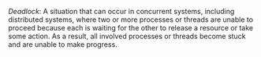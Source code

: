   *Deadlock*:
A situation that can occur in concurrent systems, including distributed systems, where two or more processes or threads are unable to proceed because each is waiting for the other to release a resource or take some action. As a result, all involved processes or threads become stuck and are unable to make progress.  
  